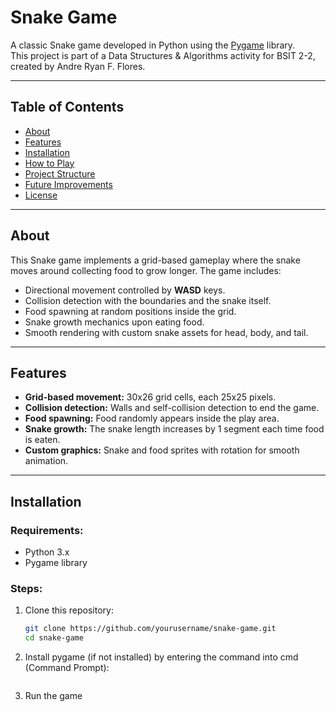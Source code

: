 # Snake Game

A classic Snake game developed in Python using the [Pygame](https://www.pygame.org/) library.  
This project is part of a Data Structures & Algorithms activity for BSIT 2-2, created by Andre Ryan F. Flores.

---

## Table of Contents
- [About](#about)
- [Features](#features)
- [Installation](#installation)
- [How to Play](#how-to-play)
- [Project Structure](#project-structure)
- [Future Improvements](#future-improvements)
- [License](#license)

---

## About

This Snake game implements a grid-based gameplay where the snake moves around collecting food to grow longer. The game includes:

- Directional movement controlled by **WASD** keys.
- Collision detection with the boundaries and the snake itself.
- Food spawning at random positions inside the grid.
- Snake growth mechanics upon eating food.
- Smooth rendering with custom snake assets for head, body, and tail.
  
---

## Features

- **Grid-based movement:** 30x26 grid cells, each 25x25 pixels.
- **Collision detection:** Walls and self-collision detection to end the game.
- **Food spawning:** Food randomly appears inside the play area.
- **Snake growth:** The snake length increases by 1 segment each time food is eaten.
- **Custom graphics:** Snake and food sprites with rotation for smooth animation.

---

## Installation

### Requirements:
- Python 3.x
- Pygame library

### Steps:

1. Clone this repository:
   ```bash
   git clone https://github.com/yourusername/snake-game.git
   cd snake-game
2. Install pygame (if not installed) by entering the command into cmd (Command Prompt):
   ```pip install pygame

3. Run the game
   ```python main.py
